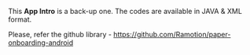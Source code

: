 This **App Intro** is a back-up one. 
The codes are available in JAVA & XML format.

Please, refer the github library - https://github.com/Ramotion/paper-onboarding-android
